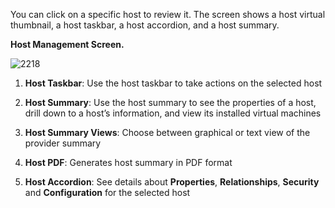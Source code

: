 You can click on a specific host to review it. The screen shows a host
virtual thumbnail, a host taskbar, a host accordion, and a host summary.

**Host Management Screen.**

![2218](2218.png)

1.  **Host Taskbar**: Use the host taskbar to take actions on the
    selected host

2.  **Host Summary**: Use the host summary to see the properties of a
    host, drill down to a host’s information, and view its installed
    virtual machines

3.  **Host Summary Views**: Choose between graphical or text view of the
    provider summary

4.  **Host PDF**: Generates host summary in PDF format

5.  **Host Accordion**: See details about **Properties**,
    **Relationships**, **Security** and **Configuration** for the
    selected host
